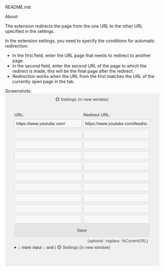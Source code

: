 README.md  

About:  

The extension redirects the page from the one URL to the other URL specified in the settings.  

In the extension settings, you need to specify the conditions for automatic redirection:  
- In the first field, enter the URL page that needs to redirect to another page.  
- In the second field, enter the second URL of the page to which the redirect is made, this will be the final page after the redirect.  
- Redirection works when the URL from the first matches the URL of the currently open page in the tab.  

Screenshots:  
![screenshot](screenshot.png)







